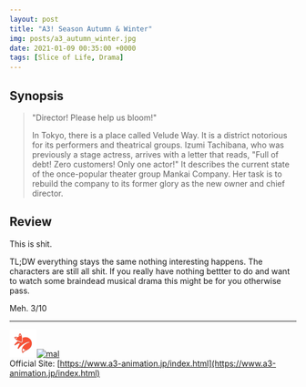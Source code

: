 ```yaml
---
layout: post
title: "A3! Season Autumn & Winter"
img: posts/a3_autumn_winter.jpg 
date: 2021-01-09 00:35:00 +0000
tags: [Slice of Life, Drama]
---
```


## Synopsis
>"Director! Please help us bloom!"
>
>In Tokyo, there is a place called Velude Way. It is a district notorious for its performers and theatrical groups. Izumi Tachibana, who was previously a stage actress, arrives with a letter that reads, "Full of debt! Zero customers! Only one actor!" It describes the current state of the once-popular theater group Mankai Company. Her task is to rebuild the company to its former glory as the new owner and chief director.

## Review
This is shit.

TL;DW everything stays the same nothing interesting happens. The characters are still all shit. If you really have nothing bettter to do and want to watch some braindead musical drama this might be for you otherwise pass.
   
Meh. 3/10

---

[![kitsu](..\assets\img\kitsu.png)](https://kitsu.io/anime/a3-season-autumn-&-winter)[![mal](..\assets\img\mal.ico)](https://myanimelist.net/anime/40272/A3_Season_Autumn___Winter)  
Official Site: [https://www.a3-animation.jp/index.html](https://www.a3-animation.jp/index.html)